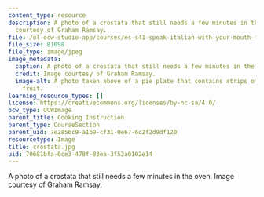 ```yaml
---
content_type: resource
description: A photo of a crostata that still needs a few minutes in the oven. Image
  courtesy of Graham Ramsay.
file: /ol-ocw-studio-app/courses/es-s41-speak-italian-with-your-mouth-full-spring-2012/70681bfa0ce3478f83ea3f52a0102e14_crostata.jpg
file_size: 81098
file_type: image/jpeg
image_metadata:
  caption: A photo of a crostata that still needs a few minutes in the oven.
  credit: Image courtesy of Graham Ramsay.
  image-alt: A photo taken above of a pie plate that contains strips of dough and
    fruit.
learning_resource_types: []
license: https://creativecommons.org/licenses/by-nc-sa/4.0/
ocw_type: OCWImage
parent_title: Cooking Instruction
parent_type: CourseSection
parent_uid: 7e2856c9-a1b9-cf31-0e67-6c2f2d9df120
resourcetype: Image
title: crostata.jpg
uid: 70681bfa-0ce3-478f-83ea-3f52a0102e14
---
```

A photo of a crostata that still needs a few minutes in the oven. Image courtesy of Graham Ramsay.